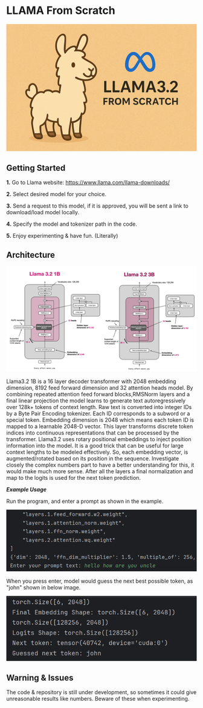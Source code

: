 # LLAMA From Scratch
![llamaFromScratchReadMePicture.png](OutputImages/llamaFromScratchReadMePicture.png)
## Getting Started

**1.** Go to Llama website: https://www.llama.com/llama-downloads/

**2.** Select desired model for your choice.

**3.** Send a request to this model, if it is approved, you will be sent a link to download/load model locally.

**4.** Specify the model and tokenizer path in the code.

**5.** Enjoy experimenting & have fun. (Literally)


## Architecture

![llama321BPicture.png](OutputImages/llama321BPicture.png)


Llama3.2 1B is a 16 layer decoder transformer with 2048 embedding
dimension, 8192 feed forward dimension and 32 attention heads model. By combining
repeated attention feed forward blocks,RMSNorm layers and a final linear projection the model
learns to generate text autoregressively over 128k+ tokens of context length.
Raw text is converted into integer IDs by a Byte Pair Encoding tokenizer. Each
ID corresponds to a subword or a special token. Embedding
dimension is 2048 which means each token ID is mapped to a learnable
2048-D vector. This layer transforms discrete token indices into
continuous representations that can be processed by the transformer.
Llama3.2 uses rotary positional embeddings to inject position information
into the model. It is a good trick that can be useful for large context lengths to be modeled
effectively. So, each embedding vector, is augmented/rotated based on its position in the sequence. Investigate closely
the complex numbers part to have a better understanding for this, it would make much more sense. After all the layers
a final normalization and map to the logits is used for the next token prediction.



***Example Usage***

Run the program, and enter a prompt as shown in the example.

![prompt1.png](OutputImages/prompt1.png)

When you press enter, model would guess the next best possible token,
as "john" shown in below image.

![prompt1Output.png](OutputImages/prompt1Output.png)


## Warning & Issues
The code & repository is still under development, so sometimes it could give unreasonable results like numbers. Beware of these when experimenting.
